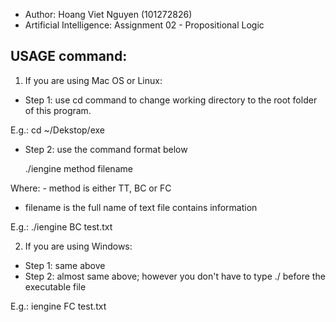* Author: Hoang Viet Nguyen (101272826)
* Artificial Intelligence: Assignment 02 - Propositional Logic

USAGE command:
--------------

1) If you are using Mac OS or Linux:

+ Step 1: use cd command to change working directory to the root folder of this program.

E.g.: cd ~/Dekstop/exe

+ Step 2: use the command format below

  ./iengine method filename

Where: - method is either TT, BC or FC
- filename is the full name of text file contains information

E.g.: ./iengine BC test.txt

2) If you are using Windows:

+ Step 1: same above
+ Step 2: almost same above; however you don't have to type ./ before the executable file

E.g.: iengine FC test.txt
